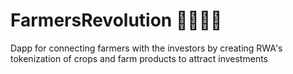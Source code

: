 # FarmersRevolution 👨‍🌾🧑‍🌾

Dapp for connecting farmers with the investors by creating RWA's tokenization of crops and farm products to attract investments

